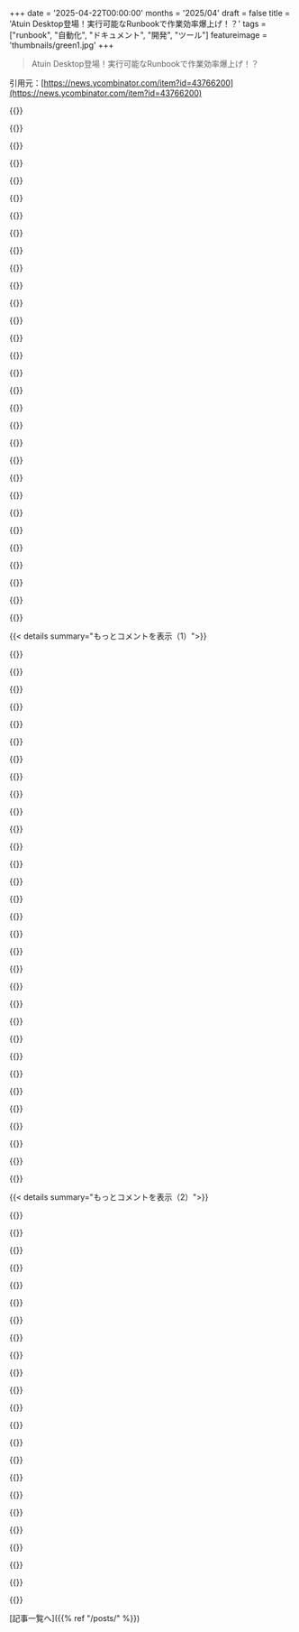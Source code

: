 +++
date = '2025-04-22T00:00:00'
months = '2025/04'
draft = false
title = 'Atuin Desktop登場！実行可能なRunbookで作業効率爆上げ！？'
tags = ["runbook", "自動化", "ドキュメント", "開発", "ツール"]
featureimage = 'thumbnails/green1.jpg'
+++

> Atuin Desktop登場！実行可能なRunbookで作業効率爆上げ！？

引用元：[https://news.ycombinator.com/item?id=43766200](https://news.ycombinator.com/item?id=43766200)




{{<matomeQuote body="Emacs好きならorg-babelでも同じようなことできるよ。プレーンテキストファイルがそのままプログラム、ドキュメント、ノート、ウェブサイトになるんだ。めっちゃ強力で、リテラシープログラミングの良い例だと思う。詳しくはこのリンクを見て→https://osem．seagl．org/conferences/seagl2019/program/proposa…" userName="floathub" createdAt="2025/04/22 22:27:09" color="#45d325">}}




{{<matomeQuote body="org-babelはリテラシープログラミングに関して、一番できることが多いシステムの一つだと思う。プログラミングの本から学ぶときにめっちゃ役に立った。昔書いたプログラムもorg-babelのおかげで理解がめっちゃ早くなった。細かい質問にも答えてくれるからね。ただ、学習コストは高いから、無理に使う必要はないかも。" userName="zelphirkalt" createdAt="2025/04/23 04:47:26" color="#45d325">}}




{{<matomeQuote body="紹介ありがとう！org-babelはこの用途にマジで最適だと思うし、素晴らしいドキュメントが作れるよ。動画とデモのgitリポジトリもチェックしてみて！[0]: https://www．youtube．com/watch?v=0g9BcZvQbXU[1]: https://gitlab．com/spudlyo/orgdemo2" userName="spudlyo" createdAt="2025/04/23 00:27:12" color="#ff33a1">}}




{{<matomeQuote body="プレゼンありがとう。babelを使い始めた頃にめっちゃ参考になったし、今でも時々見返してるよ。" userName="floathub" createdAt="2025/04/23 15:30:07" color="#ff33a1">}}




{{<matomeQuote body="BBEditのShell Worksheetsも似てる。文章とコマンドを混ぜて、キー押すだけで実行できるんだ。" userName="kstrauser" createdAt="2025/04/22 22:54:47" color="#ff5c5c">}}




{{<matomeQuote body="7年くらい前に同じようなことやったことあるよ。→https://nurtch．com/　このアイデアはマジで可能性あると思う。JupyterCon Paris 2023でも発表したんだ。→https://www．youtube．com/watch?v=TUYY2kHrTzs　ドキュメントに実行可能なコードがある場合、PRレビューのワークフローをドキュメントにも適用したくなるんだよね。頑張って！" userName="amirathi" createdAt="2025/04/23 04:02:31" color="#785bff">}}




{{<matomeQuote body="僕も最初に「Jupyterじゃダメなの？」って思った。同じこと考えてる人がいてよかった！" userName="wodenokoto" createdAt="2025/04/23 06:20:14" color="">}}




{{<matomeQuote body="AWSにいた時、まさにこういうのがチームに欲しかったんだよね。自動化するにはちょっと危険すぎるオペレーションがたくさんあって、これなら段階的に構築できる。おめでとう！" userName="huntaub" createdAt="2025/04/22 23:37:00" color="#45d325">}}




{{<matomeQuote body="これは個人的な意見だけど。AWSにどれくらいいたの？実は、僕はこの数年、AWSで社内プラットフォームサービスの仕事をしてたんだ。オペレーションの負担を減らすために、runbookをコード化して安全かつ自動的に実行できるサービスだよ。Atuin Desktopと似てるけど、もっと機能が多かった。" userName="rochak" createdAt="2025/04/23 07:24:39" color="#ff5733">}}




{{<matomeQuote body="OPじゃないけど、15年間AWSにいた（2021年12月退職）。知らなかったな。ChimeやTT、アラームから自動的にコンテキストを集めたり、アクションを起こしたりするチャットボットみたいなツールはいくつか知ってたけど。" userName="perpil" createdAt="2025/04/23 17:26:12" color="#785bff">}}




{{<matomeQuote body="AWSにいたとき、wikiから直接コマンド実行できるのを作ったんだよね。CloudWatchのクエリとか、AWS CLIコマンドとか。必要な認証情報を安全に取得したり、入力フォーマットしたりするの全部なしで。GitHubから直接実行できるように作り直したよ。GitHub wikiからLambda関数を呼び出すのが4行でできる例はこちら: https://speedrun.nobackspacecrew.com/index.html#invoking-an-…" userName="perpil" createdAt="2025/04/23 17:09:07" color="">}}




{{<matomeQuote body="コロナ前だけどAmazonにいたとき、Eiderってので同じようなことできたよ。IAM連携付きのホスト型notebook。" userName="simsla" createdAt="2025/04/23 06:24:20" color="">}}




{{<matomeQuote body="これってローカルのJupyter notebookと何が違うの？!とか%を使えば同じことできるんじゃない？マジな質問。この会社とかCLI製品のことよく知らないんだ。" userName="dheerkt" createdAt="2025/04/22 21:30:43" color="">}}




{{<matomeQuote body="Pythonだけで完結しないことにJupyter notebookを使いたくないのは、Pythonのせいなんだよね。pipenv/pyenv/conda/poetry/uv/dependencies.txtとか、Pythonのバージョンアップで他のものが壊れるのがマジ勘弁。AnsibleとかBuild Pipelinesとかdeploy.pyとかもそう。Pythonは基盤的なものには使いたくない。依存関係で毎年壊れるから。" userName="berkes" createdAt="2025/04/23 11:52:37" color="#ff5733">}}




{{<matomeQuote body="Jupyter Notebooksってターミナル用途だとハックっぽく感じるから、試してみるの楽しみ。" userName="RestartKernel" createdAt="2025/04/23 03:24:09" color="">}}




{{<matomeQuote body="marimoはどう？" userName="BOOSTERHIDROGEN" createdAt="2025/04/23 04:25:29" color="">}}




{{<matomeQuote body="マジで同じ疑問。Jupyterなら柔軟なスクリプトも書けるし、osコマンドも使えるじゃん(!/%とかos.system()とかで)。" userName="hashstring" createdAt="2025/04/23 10:56:59" color="">}}




{{<matomeQuote body="これってhttps://runme.devとすごく似てる。" userName="celera" createdAt="2025/04/23 00:49:08" color="">}}




{{<matomeQuote body="紹介ありがとう。Runmeの共同開発者です。実行可能なドキュメントもっと増えてほしい。" userName="sourishkrout" createdAt="2025/04/23 15:08:10" color="#ff5c5c">}}




{{<matomeQuote body="https://runme.dev/の動画がいまいち分かりにくかった。「Make Markdowns Interactive」のデモに置き換えた方がRunmeが何なのか理解しやすいと思う。" userName="mkl" createdAt="2025/04/24 10:25:02" color="">}}




{{<matomeQuote body="検討してみるよ。フィードバックどうもありがとうね！" userName="sourishkrout" createdAt="2025/04/24 17:16:20" color="">}}




{{<matomeQuote body="これマジですごい！まさに探してたものだ、ありがとう！" userName="nathabonfim59" createdAt="2025/04/23 11:57:58" color="#ff33a1">}}




{{<matomeQuote body="面白そうだね！最近Jupyter notebookの代わりにhttps://marimo.io/を使い始めたんだけど、いくつか改善点があって、これも同じ方向に向かってるみたい。" userName="elAhmo" createdAt="2025/04/22 21:59:55" color="#45d325">}}




{{<matomeQuote body="それってDockerのマニフェストじゃん。" userName="jimbokun" createdAt="2025/04/23 00:37:29" color="">}}




{{<matomeQuote body="＞それってDockerのマニフェストじゃん。<br>基本的には今もそうだよ。Dockerfileが秘密にされてなければ、どんなコンテナもDockerfileから複製できる。DockerコンテナはLinuxが動く場所ならどこでも動くはず。" userName="x-complexity" createdAt="2025/04/23 01:01:39" color="">}}




{{<matomeQuote body="コンテナをDockerfileから再現できることなんてほとんどないよ。<br>厳密なルール（apt update禁止とか、“latest”タグ禁止とか、インターネットアクセス禁止とか）を守れば再現可能なDockerfileを作れるかもしれないけど、普通じゃないよね。" userName="spott" createdAt="2025/04/23 02:06:08" color="">}}




{{<matomeQuote body="確かに100%再現可能なビルドは難しいけど、Dockerを使えば簡単になるんじゃない？100%再現可能が目標なら、Dockerより簡単な方法ある？" userName="taberiand" createdAt="2025/04/23 03:04:42" color="#38d3d3">}}




{{<matomeQuote body="途中で何か変更したくなったらどうするの？最初から全部手動でやり直すの？" userName="milkshakes" createdAt="2025/04/22 22:10:55" color="">}}




{{<matomeQuote body="それってさ、A) ダンプした状態を直接いじるか、B) パラメータ化するか、C) プログラムに状態をトランザクションに分割させてそれを修正させるってことだよね。プログラムは全部終わらせるために複数ステップ必要になるかも。失敗したらトランザクションみたいに元に戻したいじゃん？できるなら特定のステップで停止、開始、再開もしたいよね。Terraformがクソなのは、既存のリソースを新しいコードとしてダンプする方法がないから。Googleのチームがそれやるツール作った（Terraform-er）。Terraformにその機能があって、リソース管理に既存の状態に頼ってなかったら、俺が欲しいものの90%くらい満たせるのに。リソースをコードとしてダンプして、それを再実行させて、必要なら入力を求めたり変更加えたりできるようにしてほしい。(Terraformはクラウドのリソースでしか使えないと思われてるけど、Ubuntu Linuxを設定するプロバイダとかも作れるんだぜ)" userName="0xbadcafebee" createdAt="2025/04/22 22:15:01" color="">}}




{{<matomeQuote body="状態をダンプして後で再適用するみたいな要件を満たすには、宣言型じゃないと無理だよね。<br>リソースをコードとしてダンプって言うけど、VM foo1のコードって何さ？メモリ16GiB、ネットワークmynet1とか？<br>それってリソースを適用するシステムの状態に依存するよね。VM foo1が既に16GiBのメモリでネットワークmynet1に接続されてたら、コードは何もする必要ないよね？それ以外は間違いだよ。例えば、コードが一致するVMを削除して再作成するとか、継続性と可用性にとって最悪だよ。ありえない。VM foo1が16GiBのメモリで別のネットワークanothernet3に接続されてたら、コードはネットワークをanothernet3からmynet1に変更するだけで、VMを完全に破棄して再作成しちゃダメ。" userName="kiitos" createdAt="2025/04/23 02:06:38" color="">}}




{{< details summary="もっとコメントを表示（1）">}}

{{<matomeQuote body="Dockerの方が簡単って言うけど違うくね？再現性の第一歩は「インターネットからの無制限ダウンロードを禁止」することだよ。Dockerは真逆のことしてるじゃん。" userName="otabdeveloper4" createdAt="2025/04/23 05:18:05" color="">}}




{{<matomeQuote body="何について話してるかによるけど、Terraformは世界に自分が作ったものしか存在しないと思い込んでる欠陥モデルだよね。他の構成管理ツールはそうじゃない。アイテムが存在することを望んでるだけで、存在すればOK、存在しなければ作成するって感じ。<br>構成管理ツールのもう一つの問題は、既存のリソースのうち、どれを実際に存在させたいか、変更したいかってこと。<br>それはもう解決済みの問題だよ。リソースを制御するコンピューターで使うものは全部、キーまたは複合キーでリソースを一意に識別できるはず。そうじゃないと、二度と見つけられないもの作っちゃうことになるからね！<br>Terraformを例にとると、プロバイダーにはリソースごとに一意の識別子を指定するコードがある。単一のキー（’id’、’ASN’、’Name’など）または複合キー（{’id’ + ’VPC’ + ’Region’}）かもしれない。<br>ダンプしたコードに一意の識別子がない場合、プロバイダーは決定を下す必要がある。提供されたものに一致する既存のリソースを検索して最も近いものを正しいものと見なすか、一意の識別子がないというエラーを出すか。通常、一意の識別子を最初から検索するのは難しくない（VM:”foo1”、Network:”mynet1”のような複合識別子がある）。でも、完全に間違いがないわけじゃない。<br>ファイルシステムを考えてみて。実際には2つの一意の識別子がある。完全修飾ファイルパスとinode番号。inode番号はファイルシステム内の実際の一意の識別子だけど、覚えにくいし、別のファイルに再利用される可能性があるし、ファイルシステム間で変わるから、参照しないことが多い。代わりにファイルパスを参照する。でも、ファイルパスは微妙に複雑だ。シンボリックリンク、ハードリンク、バインドマウントがあるから、2つの異なるパスが同じファイルにつながることもあれば、異なるファイルにつながることもある！さらに、ファイルを削除して、まったく同じ名前の新しいファイルを作成することもできる。ファイルの内容が同じでも、削除して新しく作成するのは技術的にはまったく新しいリソースであり、システムに影響を与える（アクセス許可が異なる、削除されたファイルへのファイルハンドルが開いているなど）。<br>だから、俺たちは皆、毎日、自分自身に嘘をついている。ファイルを認識できる、一意の識別子を持っていると装っている。でも実際にはそうじゃない。複合インデックスを使って推測してるんだ。「正しいファイルパスに正しいサイズ、正しい名前、正しいアクセス許可があるから、正しいファイルに見える」と言う。でも、それが期待どおりのファイルかどうかは絶対にわからない。十分に良さそうなら、それで行く。\nそれがリソースを自動管理する方法。リソースの種類ごとに、一意の（または複合の）識別子として使えるものを使って、推測して、十分に推測できない場合はユーザーに確認を求める。なぜなら、人間もそうしているから。" userName="0xbadcafebee" createdAt="2025/04/23 10:29:09" color="">}}




{{<matomeQuote body="ローカルファーストだと腐敗しやすいってどういうこと？詳しく教えて。" userName="sorrythanks" createdAt="2025/04/23 12:18:34" color="">}}




{{<matomeQuote body="それって状態のバイナリblobがあって、それがどうしてそうなってるのかの説明がないってこと？それじゃメンテできなくない？Dockerfilesは基本的にこれだけど、その状態になるまでのステップが書かれたファイルがあるだけじゃん。" userName="LinXitoW" createdAt="2025/04/23 01:25:22" color="">}}




{{<matomeQuote body="それってAnsibleのこと言ってない？パッケージのインストール、ファイルの存在、特定の内容の有無などをモジュールで確認するんだよね。宣言的で冪等性もあるし。" userName="retrochameleon" createdAt="2025/04/23 04:53:21" color="">}}




{{<matomeQuote body="再現可能なビルドが目的なら、Dockerfileの設計とイメージのビルドの過程で無制限のダウンロードはしないんじゃない？要件に対してツールの使い方が悪いのはツールの問題じゃない。" userName="taberiand" createdAt="2025/04/23 10:41:09" color="">}}




{{<matomeQuote body="Terraformが自分が作ったものしか存在しないと思い込んでるってのは違うと思うな。Terraformは状態のスナップショットに基づいて動作する。それは通常ローカルにあるけど、リモートにも置ける。現在のリソースの状態に基づいて状態を更新する仕組みがある。例えばterraform refreshとか。<br>構成管理ツールの問題は、既存のリソースのうち、どれを実際に存在させたいか、変更したいかってことじゃないってこと？それは違うな。その問題は構成管理ツールが解決するように設計された多くの類似したサブ問題の1つにすぎない。そして、その分野のすべての問題の中で、特に面白くも難しい問題でもない。<br>希望する状態Xと実際の状態Yがある場合、XのようにするためにYに適用する必要がある操作をdiffで確認すればいい。Terraformはterraform planで3方向の和解マージ/diffでこれを行う。簡単じゃん。<br>アイテムが存在するかどうかっていうほど単純じゃない。リソースを一意に識別できることが最初のステップなのは確か。でも、安定した識別子を持つ単一のリソースは、異なるプロパティを持つことができる。リソース定義全体（識別子、プロパティ、その他すべて）は、記述して保存してコミットしてプッシュして、最終的に真実にしたいこと（X）として宣言するもの。それはコードではなく、状態（定義）だ。コードは、宣言された状態（X）と実際の状態（Y）をdiffして、一連のデルタ操作を生成するために実行されるもの。または、それらのデルタ操作そのもの。<br>ダンプしたコードに一意の識別子がない場合、プロバイダーは、提供されたものに一致する既存のリソースを検索して、最も近いものを正しいものと見なすかって言うけど、まずコードじゃなくて状態をダンプする。もっと重要なことは、構成管理システムは、1つの識別子を取得して、別の識別子と照合してはいけない。\nそれか、一意の識別子がないというエラーを出す。通常、一意の識別子を最初から検索するのは難しくない（VM:”foo1”、Network:”mynet1”のような複合識別子がある）。それについても理解できないし、これらのシステムのメンタルモデルも理解できない。俺のVMの例に複合識別子vm:foo1 network:mynet1はない。識別子は直感的にはfoo1だ。識別子をオブジェクトと見なす場合でも、提案するオブジェクトにはメモリサイズがない。さらに重要なことに、foo1 VMをnetwork:mynet1からnetwork:othernet2に変更しても、既存のVMを破棄して、新しいネットワークで新しいVMを再プロビジョニングする効果はないはず。構成変更には、この種の完全な解体/スピンアップが必要な場合もあるけど、これらの条件は一般にまれであり、最新の構成管理ツールはすべて、この種の破壊的な作業を可能な限り回避する。<br>それがリソースを自動管理する方法。リソースの種類ごとに、一意の（または複合の）識別子として使えるものを使って、推測して、十分に推測できない場合はユーザーに確認を求める。なぜなら、人間もそうしているから。<br>繰り返すけど、変更を加えるときに「推測」する構成管理ツールは知らない。当然だ。" userName="kiitos" createdAt="2025/04/23 14:28:19" color="">}}




{{<matomeQuote body="ほとんどの人が「ローカル」と言うとき、それは「自分のラップトップで何かを実行している」という意味。つまり、ランダムなオペレーティングシステム、ランダムにセットアップされた環境、ランダムにインストールされたツールってこと。同じ名前でも互換性のないオプションを持つツールがあるかもしれない。バージョン3がバージョン4と互換性がないかもしれないし、コマンドの名前は同じかもしれない。そして、それは確実に時間とともに変化する。<br>これにより、記録した手順は、1) 既存の「ローカル」マシンで動作しなくなり、2) 他の人の「ローカル」マシンと互換性がなくなる。だから、手順は「腐敗」する。<br>これを避けるためには、すべてのツールをインストールして構成するためにAnsible/Puppetを書くこともできるけど、それも時間とともに壊れ、メンテナンスが面倒になる。唯一の信頼できる解決策は、コンテナを使ってすべてを実行すること。それはすべて同じバージョンであることを保証する。しかし、その時点では、それはもはや「ローカルで実行」されているのではなく、コンテナ内で実行されている。そのコンテナはそれ自体が問題になる。\nそれなら、コンテナまたは何かでクラウド環境でrunbookを実行するためのSaaSツールを使用する方がはるかに簡単だ。ansible/puppetや、みんなのマシン上のDockerよりもセットアップと管理が簡単だ（コンテナを理解していない技術「エンジニア」がまだ100万人もいる）。" userName="0xbadcafebee" createdAt="2025/04/23 14:29:35" color="">}}




{{<matomeQuote body="親コメントはDockerが再現性に役立つって言ってるけど、それは違うんだよね。Docker自体は何もしてくれない。再現性のあるDocker imageが欲しいなら自分で頑張るしかない。よくあるのは、多くのbuild scriptが何も検証せずにダウンロードすること。NPM packageのpost install scriptとかマジでヤバいことするし。そういうのを全部キャッチするのは大変だよ。Dockerfilesで`apt install foo`とか平気でやってるしね。" userName="soraminazuki" createdAt="2025/04/23 14:17:09" color="">}}




{{<matomeQuote body="build時の再現性とrun timeの再現性を混同してるよ。Docker images（filesじゃなくて）はrun timeの一貫性には役立つ。Docker (files)はbuildの再現性の表面をなぞる程度。ほとんどのアプリはdistribution package manager(apt, apkとか)とlanguage package manager(npm, cargoとか)に依存してて、どっちも依存関係の解決に課題があるんだよね。build stepの順番とか、動いてないremote serviceへのRPC callとかもあるし。" userName="manquer" createdAt="2025/04/23 02:32:23" color="">}}




{{<matomeQuote body="Dockerを注意深く使うより、再現性のあるbuildを作るのが楽なtoolって何？" userName="taberiand" createdAt="2025/04/23 23:21:05" color="">}}




{{<matomeQuote body="そうじゃなくて、全部手動で宣言するシステムが面倒だって言ってるんだよ。理想的には、変更を加えた時に変更を記録して、重複を排除して、不要なものを削除して、必要な時にreplayできるplaybookができればいいんだよね。" userName="dewey" createdAt="2025/04/23 03:19:20" color="">}}




{{<matomeQuote body="それってautoexpectのことじゃない？https://linux.die.net/man/1/autoexpect" userName="pram" createdAt="2025/04/23 01:43:34" color="">}}




{{<matomeQuote body="Ansible configurationなんて書きたくないんだよね。設定は何も書きたくない。ただstateをdumpしてrestoreしたい。（別の言い方をすると、既存のシステムに基づいてAnsible configurationを自動生成して、それを後でapplyしたい）" userName="0xbadcafebee" createdAt="2025/04/23 14:44:20" color="">}}




{{<matomeQuote body="みんなが100% buildの再現性を求めてるわけじゃなくて、Dockerfilesはだいたい”run stable”で、OSの抽象化とprocess encapsulationを提供してくれるからいいんだよね。" userName="angra_mainyu" createdAt="2025/04/23 16:48:33" color="">}}




{{<matomeQuote body="いや、それも結局は一連のstepを監視して最終的にthingにたどり着くってことじゃん。一連のstepを記録したいんじゃなくて、thingの既存のstateをdumpしたいんだよ。" userName="0xbadcafebee" createdAt="2025/04/23 14:27:41" color="">}}




{{<matomeQuote body="Ansibleで結構複雑なもの書いてるけど、ほとんどdeclarativeだけど、idempotencyについては注意した方がいいよ。特にcommunity moduleを使う場合はね。" userName="bobthecowboy" createdAt="2025/04/23 06:52:33" color="">}}




{{<matomeQuote body="Vagrantは再現可能なVMを作るんだよね。もちろん全く同じものじゃないけど。https://developer.hashicorp.com/vagrant" userName="metabagel" createdAt="2025/04/23 05:48:21" color="">}}




{{<matomeQuote body="確かにその通りだけど、ちょっと考えれば、Dockerfileを簡単に移植したりアップデートしたりできるんだよね、何年も経っても。\n「今どう動いているか」をドキュメント化するのに一番簡単でいい方法だと思うんだ。変な「自分の環境では動く」みたいなことがないし。だから、この考え方にはすごく近いと思ってる。完全に再現できるのが一番いいけど、普通は20行くらいの短いファイルにはできないし。(Nixとか言う人もいるけど、複雑すぎるから「apt-get install docker ＆＆ docker build .」みたいに簡単とは言えないよね)" userName="wink" createdAt="2025/04/23 08:45:06" color="">}}




{{<matomeQuote body="そういうプロセスは移植性が低いことが多いし、システムごとに繰り返す必要があるよね。だから、状態Xになるための手順を自動的に変換できる宣言的な記述があれば最高だよね。" userName="zelphirkalt" createdAt="2025/04/23 04:54:23" color="">}}




{{<matomeQuote body="Dockerfileって基本的に外部にアクセスできるシェルスクリプトだよね。ネットワークアクセスも自由だし、ローカルのハードウェアやファイルシステムにもアクセスできる。でも、外部から持ってきたものがビルド間で同じかどうかは確認しない。DockerfileがApache httpdをビルドしたりNginxをビルドしたりしてもDockerは気にしないんだ。これ以上再現性がないものはないよね。\nでもなぜかDockerは再現可能だって言う人がいるけど、それはDocker registryからギガバイト単位のバイナリblobをダウンロードできるからだって言うんだ。それって、何でも再現可能ってことにならない？\nDocker imageは従来のFHSディストリビューションを対象としたバイナリに比べて移植性があるかもしれないけど、再現性はないよね。" userName="soraminazuki" createdAt="2025/04/23 10:16:00" color="">}}




{{<matomeQuote body="これってAtuin CLIやsync serverみたいにオープンソースになるのかな？製品化されるのかな？" userName="freedomben" createdAt="2025/04/22 21:27:29" color="#ff5733">}}




{{<matomeQuote body="オープンソースになるみたいだよ。https://news.ycombinator.com/item?id=43766200#43766584" userName="jamietanna" createdAt="2025/04/23 07:23:21" color="#45d325">}}




{{<matomeQuote body="サーバーは違うんじゃないかな。" userName="brunoqc" createdAt="2025/04/23 16:17:04" color="">}}




{{<matomeQuote body="無料じゃない可能性が高いね。とにかく、発表されて嬉しいよ！" userName="gniting" createdAt="2025/04/22 21:44:43" color="">}}




{{<matomeQuote body="プラットフォームにrug pulledされる心配はない？" userName="iamwil" createdAt="2025/04/22 21:46:28" color="">}}




{{<matomeQuote body="わかる、最近は何でも「enshittification」される可能性を考えちゃうんだよね。特に製品を導入するときは。オープンソースならまだ安心できるけど。" userName="freedomben" createdAt="2025/04/23 14:49:29" color="">}}




{{<matomeQuote body="runbookに関する俺の経験談：うちのチームは色々管理してて、俺が詳しいものもあれば、名前くらいしか知らないものもある。で、Xっていう後者のカテゴリの何かが壊れる→詳しい人は休暇or死亡or会議中→ドキュメントがある！→でも時代遅れで間違ってる、っていうね…　だから、これはそういう問題を解決しようとしてるんだって。Jupyter NotebooksとAnsible Towerの中間みたいなものらしいよ。ドキュメント、スクリプト、メトリクスが全部まとまってて、何が悪いか、どう直すか、直ったかどうかが分かりやすい、みたいな。" userName="joh6nn" createdAt="2025/04/22 22:19:44" color="#785bff">}}




{{<matomeQuote body="そうあるべきだけど、そうじゃないことってよくあるよね…　もしかしたら、これ系のrunbookの方が、コメントが一切ない1000行のスクリプトより扱いやすいかもよ。<br>もちろん、理想の世界ではそんなことないんだろうけど、インシデントなんて起こらないんだろうけどね！" userName="soupdiver" createdAt="2025/04/23 04:38:13" color="">}}




{{<matomeQuote body="＞時代遅れで間違ってる、っていうね<br>Atuinでどう解決するの？間違った情報や古い情報が、テキスト文書とかwikiにあるのと同じくらい簡単にAtuinドキュメントにも入ると思うんだけど…　何か見落としてる？" userName="mmooss" createdAt="2025/04/22 22:29:52" color="">}}

{{</details>}}




{{< details summary="もっとコメントを表示（2）">}}

{{<matomeQuote body="俺はただのコミュニティmodだから、話半分に聞いてほしいんだけど…<br>ドキュメントとターミナルの間で双方向の選択的同期ができるようにする意図があると思う。だから、ドキュメントの内容が古かったり間違ってたりしたら、実際に修正するためにやったことをドキュメントに同期して、ドキュメントを更新する手間を減らすことができる、ってことじゃないかな。" userName="joh6nn" createdAt="2025/04/22 22:40:36" color="#ff33a1">}}




{{<matomeQuote body="説明ありがとう。理解できた。" userName="metabagel" createdAt="2025/04/23 05:53:54" color="">}}




{{<matomeQuote body="俺的に、修正してるものが実際に実行されてる”runbook”だからじゃないかなって思う。ドキュメントとコードを分離する代わりに、一緒にすることで、ちょっとした変更を加えたときに、別の場所にあるドキュメントを編集することを忘れずに済むようにしてるんだと思う。個人的にはまだ試してないけど、ちょっと気になる。" userName="roblh" createdAt="2025/04/22 22:44:28" color="#38d3d3">}}




{{<matomeQuote body="今はPendulumとは逆の方向に行ってて、分離はもう流行ってなくて、全部1箇所にまとめるのがトレンドって感じだよね。ターミナルがあんまり好きじゃないから、もっと見た目が良くて、履歴とかコメントが充実してるのは嬉しい。Atuinがそれを実現する最良の方法かどうかは分からんけど。" userName="npodbielski" createdAt="2025/04/23 09:18:30" color="">}}




{{<matomeQuote body="なるほどねー､言いたいことは分かった｡技術者じゃなくても､何が起きてるか分からなくても､指示通りにコード実行できるのはマジで良いかも｡全部一緒にあるし｡でも､ドキュメントが古くなったり間違ったりする問題は解決しないよね｡結局runbookが正しいか確認する必要があるし｡スクリプトを一箇所にまとめるのは良いけど､これローカルのデスクトップ版だし…" userName="account-5" createdAt="2025/04/23 06:25:21" color="">}}




{{<matomeQuote body="これってshell scriptのためのリテラシープログラミングって感じ？まさに“Runbooks That Run”じゃん｡" userName="jimbokun" createdAt="2025/04/23 00:40:04" color="">}}




{{<matomeQuote body="Rustで書かれてるからHacker Newsで話題になるんだよ｡" userName="rc00" createdAt="2025/04/22 21:56:43" color="">}}




{{<matomeQuote body="PowerShell使おうと思ってたけど､RustってことでNushellも良いな｡個人的にはこっちの方が好きかも…" userName="account-5" createdAt="2025/04/22 21:58:54" color="">}}




{{<matomeQuote body="そもそもデプロイをAnsibleとかDeployerで作る目的って何？よくあるタスクのためにPythonスクリプトをgit repoに突っ込むのもそうだけど｡\n人それぞれ好きなやり方があるってことだよね｡それで上手くいくなら市場があるかも｡俺は個人的なプロジェクトでPHPのデプロイプロセス使ってて､60%は自動化できてる｡runbookはツールに組み込まれてて､git repoにある｡別の場所に置いたり､コマンドを覚えたりする必要ない｡コードはシンプルで関数型なら､コメントなくても自己文書化されるべき｡" userName="johnQdeveloper" createdAt="2025/04/23 02:22:25" color="">}}




{{<matomeQuote body="俺の夢は､全てのツールにターミナルインターフェースがあって､頭の中にあるコンテキストを全部まとめてメガブックを作れるようにすること｡例えばJira､Datadog､Githubとか全部一つの画面で見れるように｡" userName="pm90" createdAt="2025/04/22 23:15:57" color="#ff5c5c">}}




{{<matomeQuote body="それ良いね｡個人的にはTUIも好き｡もっとユーザーフレンドリーになるし｡内部サービスごとにコンポーネントがあるTUIフレームワークを組み合わせて､自分だけのTUIダッシュボードを作れたら最高じゃん｡サイドプロジェクトで作りたいかも｡大変だけど面白そう｡" userName="rochak" createdAt="2025/04/23 07:30:47" color="#ff5733">}}




{{<matomeQuote body="それな｡TerraformがIaCの共通言語になったみたいに､TUIでも同じことが起きて欲しい｡ベンダーが独自のCLIを作るんじゃなくて､共通のTUIフレームワークのプラグインを作ってくれれば良いのに｡" userName="pm90" createdAt="2025/04/23 13:45:05" color="#785bff">}}




{{<matomeQuote body="APIがあれば十分だと思う｡ツールはAPIの上に作れば良いし｡理想は全てのサービス､ツール､アプリがAPIを持ってること｡例えば冷蔵庫が開けっ放しだったら(APIポーリングかAPI webhook)､Roombaに閉めてもらう(RoombaのAPIを使って)｡APIの世界最高｡" userName="npodbielski" createdAt="2025/04/23 09:34:25" color="">}}




{{<matomeQuote body="どういう意味？GithubとDatadogは公式のCLIツールあるじゃん｡" userName="turtlebits" createdAt="2025/04/23 01:39:13" color="">}}




{{<matomeQuote body="Jiraにも公式CLIがあるよ。それ以外にも非公式なものがたくさんあるみたい。" userName="trenchgun" createdAt="2025/04/23 05:28:53" color="">}}




{{<matomeQuote body="wtfutilみたいなものかな？（開発は1年止まってるけど、コンセプトは近いかも）" userName="tecleandor" createdAt="2025/04/23 02:35:06" color="">}}




{{<matomeQuote body="＞MCPを気に入るかもって、GPが求めてるものと全然違うじゃん。<br>＞全てのツールにターミナルインターフェースがあって、頭の中にあるコンテキストを全部まとめられるメガブックを作りたいんだよね。例えば、Jira、Datadog、GitHubとかを一つの画面に。<br>要するに、Jira/Datadog/GitHubとかをCLIにプラグインできるようにして、標準のbashコマンドやパイプを自由に使えるようにしたいんだ。（Yahoo Pipesみたいな感じで）<br>MCPはLLMがユーザーのリクエストを分析して、MCPサーバーで実行するクエリを作ることに特化してる。求めてるものは、LLM中心じゃないんだよね。" userName="x-complexity" createdAt="2025/04/23 00:49:54" color="">}}




{{<matomeQuote body="そんなに遠くないと思うよ。確かにMCPはLLMとの連携を前提に設計されてるけど、汎用的なAPIとしても使えるんだ。だから、計算処理をパッケージ化して、MCP、REST、JSON-RPC over WSからアクセスできるようにしたんだ。<br>ロジックを一度作れば、クライアントがどんな方法で使っても、標準化された方法でアクセスできる。CLIでjqとかにパイプして分析したりもしてるよ。" userName="omneity" createdAt="2025/04/23 02:00:13" color="#785bff">}}




{{<matomeQuote body="いいね！どんな技術スタックを使ってるの？オープンソースになる予定はある？" userName="nu11ptr" createdAt="2025/04/22 21:40:13" color="">}}




{{<matomeQuote body="ありがとう！クライアントはTauri(https://v2.tauri.app/)、サーバーはElixir + Phoenix（Rustler経由でRustも少し）を使ってるよ。<br>Tauriのおかげで、既存のRustコードを再利用できて、必要なシステム処理も簡単にできるし、軽くて速いものが作れるんだ。Elixirも最高で、リアルタイム同期のバックエンドを簡単に作れる。<br>今はまだ開発初期段階だからオープンソースじゃないけど、デスクトップアプリは後で公開する予定だよ。" userName="ellieh" createdAt="2025/04/22 21:45:56" color="#ff5c5c">}}




{{<matomeQuote body="Phoenix LiveBookみたいなものとの連携予定はある？" userName="paradox460" createdAt="2025/04/22 23:31:44" color="">}}




{{<matomeQuote body="＞デスクトップアプリは後で公開する予定ってことは、Functional Software Licenseみたいなのもあり得るね。" userName="benatkin" createdAt="2025/04/22 22:53:18" color="">}}

{{</details>}}



[記事一覧へ]({{% ref "/posts/" %}})

